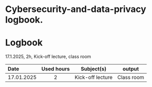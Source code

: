 # Cybersecurity-and-data-privacy logbook.
# Logbook

17.1.2025, 2h, Kick-off lecture, class room

| Date  | Used hours | Subject(s) |  output |
| :---         |     :---:      |     :---:      |     :---:      |
| 17.01.2025 | 2 | Kick-off lecture  | Class room  |
